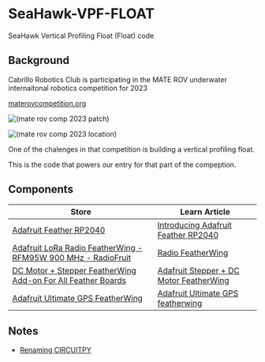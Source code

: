 # SeaHawk-VPF-FLOAT

SeaHawk Vertical Profiling Float (Float) code

## Background

Cabrillo Robotics Club is participating in the MATE ROV underwater internaitonal robotics competition for 2023

[materovcompetition.org](https://materovcompetition.org/world-championship)

![(mate rov comp 2023 patch)](https://materovcompetition.org/hs-fs/hubfs/MATE-ROV-Competition-2023-Patch.png?width=900&height=900&name=MATE-ROV-Competition-2023-Patch.png)

![(mate rov comp 2023 location)](https://materovcompetition.org/hubfs/Longmont%20St.%20Vrain%20announcement.png)

One of the chalenges in that competition is building a vertical profiling float.

This is the code that powers our entry for that part of the compeption.

## Components

| Store | Learn Article |
| -----| -----|
| [Adafruit Feather RP2040](https://www.adafruit.com/product/4884) | [Introducing Adafruit Feather RP2040](https://learn.adafruit.com/adafruit-feather-rp2040-pico/overview) |
| [Adafruit LoRa Radio FeatherWing - RFM95W 900 MHz - RadioFruit](https://www.adafruit.com/product/3231) | [Radio FeatherWing](https://learn.adafruit.com/radio-featherwing/overview) |
| [DC Motor + Stepper FeatherWing Add-on For All Feather Boards](https://www.adafruit.com/product/2927) | [Adafruit Stepper + DC Motor FeatherWing](https://learn.adafruit.com/adafruit-stepper-dc-motor-featherwing/overview) |
| [Adafruit Ultimate GPS FeatherWing](https://www.adafruit.com/product/3133) | [Adafruit Ultimate GPS featherwing](https://learn.adafruit.com/adafruit-ultimate-gps-featherwing/overview) |

## Notes

* [Renaming CIRCUITPY](https://learn.adafruit.com/welcome-to-circuitpython/renaming-circuitpy#renaming-circuitpy-on-linux-3014493)